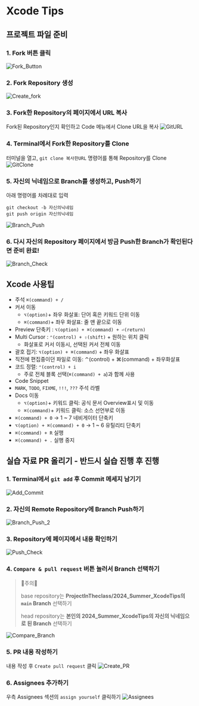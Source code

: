 # Xcode Tips

## 프로젝트 파일 준비

### 1. Fork 버튼 클릭
![Fork_Button](resource/Fork_Button.png)

### 2. Fork Repository 생성
![Create_fork](resource/Create_fork.png)

### 3. Fork한 Repository의 페이지에서 URL 복사
Fork된 Repository인지 확인하고 Code 메뉴에서 Clone URL을 복사
![GitURL](resource/GitURL.png)

### 4. Terminal에서 Fork한 Repository를 Clone
터미널을 열고, `git clone 복사한URL` 명령어를 통해 Repository를 Clone
![GitClone](resource/GitClone.png)

### 5. 자신의 닉네임으로 Branch를 생성하고, Push하기
아래 명령어를 차례대로 입력
``` shell
git checkout -b 자신의닉네임
git push origin 자신의닉네임
```
![Branch_Push](resource/Branch_Push.png)

### 6. 다시 자신의 Repository 페이지에서 방금 Push한 Branch가 확인된다면 준비 완료!
![Branch_Check](resource/Branch_Check.png)

## Xcode 사용팁
- 주석 `⌘(command) + /`
- 커서 이동
    - `⌥(option)`+ 좌우 화살표: 단어 혹은 키워드 단위 이동
    - `⌘(command)`+ 좌우 화살표: 줄 맨 끝으로 이동
- Preview 단축키 : `⌥(option) + ⌘(command) + ⏎(return)`
- Multi Cursor : `⌃(control) + ⇧(shift)` + 원하는 위치 클릭
    - 화살표로 커서 이동시, 선택된 커서 전체 이동
- 괄호 접기: `⌥(option) + ⌘(command)` + 좌우 화살표
- 직전에 편집중이던 파일로 이동: ⌃(control) + ⌘(command) + 좌우화살표
- 코드 정렬: `⌃(control) + i`
    - 주로 전체 블록 선택(`⌘(command) + a`)과 함께 사용
- Code Snippet
- `MARK`, `TODO`, `FIXME`, `!!!`, `???` 주석 라벨
- Docs 이동
    - `⌥(option)`+ 키워드 클릭: 공식 문서 Overview표시 및 이동
    - `⌘(command)`+ 키워드 클릭: 소스 선언부로 이동
- `⌘(command) + 0` → 1 ~ 7 네비게이터 단축키
- `⌥(option) + ⌘(command) + 0` → 1 ~ 6 유틸리티 단축키
- `⌘(command) + R` 실행
- `⌘(command) + .` 실행 중지

## 실습 자료 PR 올리기 - 반드시 실습 진행 후 진행
### 1. Terminal에서 `git add` 후 Commit 메세지 남기기
![Add_Commit](resource/Add_Commit.png)

### 2. 자신의 Remote Repository에 Branch Push하기
![Branch_Push_2](resource/Branch_Push_2.png)
    
### 3. Repository에 페이지에서 내용 확인하기 
![Push_Check](resource/Push_Check.png)

### 4. `Compare & pull request` 버튼 눌러서 Branch 선택하기
> 🚨주의🚨
>
> base repository는 **ProjectInTheclass/2024_Summer_XcodeTips의 `main` Branch** 선택하기
>
> head repository는 **본인의 2024_Summer_XcodeTips의 자신의 닉네임으로 된 Branch** 선택하기

![Compare_Branch](resource/Compare_Branch.png)
### 5. PR 내용 작성하기
내용 작성 후 `Create pull request` 클릭
![Create_PR](resource/Create_PR.png)

### 6. Assignees 추가하기
우측 Assignees 섹션의 `assign yourself` 클릭하기
![Assignees](resource/Assignees.png)

